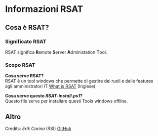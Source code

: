 # Informazioni RSAT

## Cosa è RSAT?

### Significato RSAT

RSAT significa **R**emote **S**erver **A**dministation **T**ool.

### Scopo RSAT

**Cosa serve RSAT?**  
RSAT è un tool windows che permette di gestire dei ruoli e delle features agli amministratori IT
[What is RSAT](https://www.techtarget.com/searchwindowsserver/definition/RSAT-Microsoft-Remote-Server-Administration-Tools) (Inglese)

**Cosa serve questo *RSAT-install.ps1*?**  
Questo file serve per installare questi Tools windows offline.


## Altro 

Credits: *Erik Carina* (RSI)
[GitHub](https://github.com/Ek6pr0/RSAT_Offline_11)